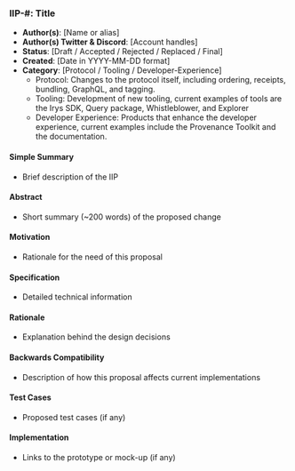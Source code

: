 ### IIP-#: Title

-   **Author(s)**: [Name or alias]
-   **Author(s) Twitter & Discord**: [Account handles]
-   **Status**: [Draft / Accepted / Rejected / Replaced / Final]
-   **Created**: [Date in YYYY-MM-DD format]
-   **Category**: [Protocol / Tooling / Developer-Experience]
    -   Protocol: Changes to the protocol itself, including ordering, receipts, bundling, GraphQL, and tagging.
    -   Tooling: Development of new tooling, current examples of tools are the Irys SDK, Query package, Whistleblower, and Explorer
    -   Developer Experience: Products that enhance the developer experience, current examples include the Provenance Toolkit and the documentation.

#### Simple Summary

-   Brief description of the IIP

#### Abstract

-   Short summary (~200 words) of the proposed change

#### Motivation

-   Rationale for the need of this proposal

#### Specification

-   Detailed technical information

#### Rationale

-   Explanation behind the design decisions

#### Backwards Compatibility

-   Description of how this proposal affects current implementations

#### Test Cases

-   Proposed test cases (if any)

#### Implementation

-   Links to the prototype or mock-up (if any)
